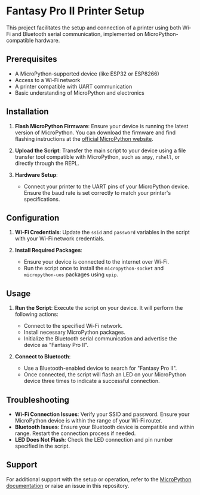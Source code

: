 # Fantasy Pro II Printer Setup

This project facilitates the setup and connection of a printer using both Wi-Fi and Bluetooth serial communication, implemented on MicroPython-compatible hardware.

## Prerequisites

- A MicroPython-supported device (like ESP32 or ESP8266)
- Access to a Wi-Fi network
- A printer compatible with UART communication
- Basic understanding of MicroPython and electronics

## Installation

1. **Flash MicroPython Firmware**: Ensure your device is running the latest version of MicroPython. You can download the firmware and find flashing instructions at the [official MicroPython website](https://micropython.org/download/).

2. **Upload the Script**: Transfer the main script to your device using a file transfer tool compatible with MicroPython, such as `ampy`, `rshell`, or directly through the REPL.

3. **Hardware Setup**:
    - Connect your printer to the UART pins of your MicroPython device. Ensure the baud rate is set correctly to match your printer's specifications.

## Configuration

1. **Wi-Fi Credentials**: Update the `ssid` and `password` variables in the script with your Wi-Fi network credentials.

2. **Install Required Packages**:
    - Ensure your device is connected to the internet over Wi-Fi.
    - Run the script once to install the `micropython-socket` and `micropython-uos` packages using `upip`.

## Usage

1. **Run the Script**: Execute the script on your device. It will perform the following actions:
    - Connect to the specified Wi-Fi network.
    - Install necessary MicroPython packages.
    - Initialize the Bluetooth serial communication and advertise the device as "Fantasy Pro II".

2. **Connect to Bluetooth**:
    - Use a Bluetooth-enabled device to search for "Fantasy Pro II".
    - Once connected, the script will flash an LED on your MicroPython device three times to indicate a successful connection.

## Troubleshooting

- **Wi-Fi Connection Issues**: Verify your SSID and password. Ensure your MicroPython device is within the range of your Wi-Fi router.
- **Bluetooth Issues**: Ensure your Bluetooth device is compatible and within range. Restart the connection process if needed.
- **LED Does Not Flash**: Check the LED connection and pin number specified in the script.

## Support

For additional support with the setup or operation, refer to the [MicroPython documentation](https://docs.micropython.org/en/latest/) or raise an issue in this repository.

